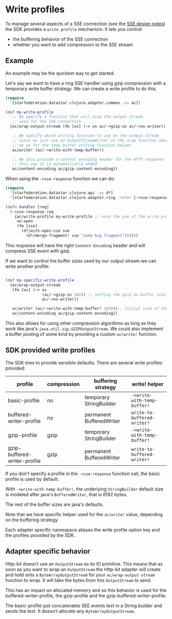 # Write profiles

To manage several aspects of a SSE connection
(see the [SSE design notes](./SSE-design-notes.md)) the SDK provides a `write profile`
mechanism. It lets you control:

- the buffering behavior of the SSE connection
- whether you want to add compression to the SSE stream

## Example

An example may be the quickest way to get started.

Let's say we want to have a ring SSE handler using gzip compression with a
temporary write buffer strategy. We can create a write profile to do this.

```clojure
(require
  '[starfederation.datastar.clojure.adapter.common :as ac])

(def my-write-profile
   ;; We specify a function that will wrap the output stream
   ;; used for the SSE connection
  {ac/wrap-output-stream (fn [os] (-> os ac/->gzip-os ac/->os-writer))

   ;; We specify which writing function to use on the output stream
   ;; Since we just use an OutputStreamWriter in the wrap function above
   ;; we go for the temp buffer writing function helper
   ac/write! (ac/->write-with-temp-buffer!)

   ;; We also provide a content encoding header for the HTTP response
   ;; this way it is automatically added
   ac/content-encoding ac/gzip-content-encoding})

```

When using the `->sse-response` function we can do:

```clojure
(require
  '[starfederation.datastar.clojure.api :as d*]
  '[starfederation.datastar.clojure.adapter.ring :refer [->sse-response on-open]])

(defn handler [req]
  (->sse-response req
    {ac/write-profile my-write-profile ;; note the use of the write profile here
     on-open
     (fn [sse]
       (d*/with-open-sse sse
         (d*/merge-fragment! sse "some big fragment")))}))
```

This response will have the right `Content-Encoding` header and will compress
SSE event with gzip.

If we want to control the buffer sizes used by our output stream we can
write another profile:

```clojure

(def my-specific-write-profile
  {ac/wrap-output-stream
   (fn [os] (-> os
                (ac/->gzip-os 1024) ;; setting the gzip os buffer size
                ac/->os-writer))

   ac/write! (ac/->write-with-temp-buffer! 16384);; initial size of the StringBuilder
   ac/content-encoding ac/gzip-content-encoding})

```

This also allows for using other compression algorithms as long as they work
like java's `java.util.zip.GZIPOutputStream`. We could also implement a buffer
pooling of some kind by providing a custom `ac/write!` function.

## SDK provided write profiles

The SDK tries to provide sensible defaults. There are several write profiles
provided:

| profile                      | compression | buffering strategy       | write! helper               |
| ---------------------------- | ----------- | ------------------------ | --------------------------- |
| basic-profile                | no          | temporary StringBuilder  | `->write-with-temp-buffer!` |
| buffered-writer-profile      | no          | permanent BufferedWriter | `write-to-buffered-writer!` |
| gzip-profile                 | gzip        | temporary StringBuilder  | `->write-with-temp-buffer!` |
| gzip-buffered-writer-profile | gzip        | permanent BufferedWriter | `write-to-buffered-writer!` |

If you don't specify a profile in the `->sse-response` function call, the basic
profile is used by default.

With `->write-with-temp-buffer!`, the underlying `StringBuilder` default size
is modeled after java's `BufferedWriter`, that is 8192 bytes.

The rest of the buffer sizes are java's defaults.

Note that we have specific helper used for the `ac/write!` value, depending on
the buffering strategy.

Each adapter specific namespace aliases the write profile option key and
the profiles provided by the SDK.

## Adapter specific behavior

Http-kit doesn't use an `OutputStream` as its IO primitive. This means that as
soon as you want to wrap an `OutputStream` the Http-kit adapter will create and
hold onto a `ByteArrayOutputStream` for your `ac/wrap-output-stream` function
to wrap. It will take the bytes from this `OutputStream` to send.

This has an impact on allocated memory and so this behavior is used for the
buffered-writer-profile, the gzip-profile and the gzip-buffered-writer-profile.

The basic-profile just concatenates SEE events text in a String builder and sends
the text. It doesn't allocate any `ByteArrayOutputStream`.

